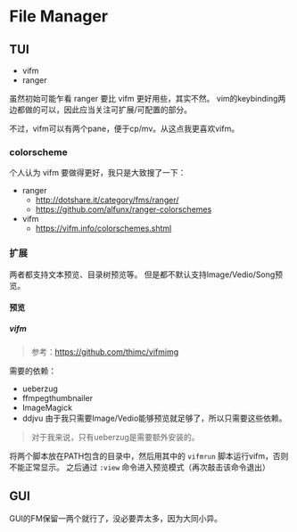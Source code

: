 # File Manager
## TUI
* vifm
* ranger

虽然初始可能乍看 ranger 要比 vifm 更好用些，其实不然。
vim的keybinding两边都做的可以，因此应当关注可扩展/可配置的部分。

不过，vifm可以有两个pane，便于cp/mv。从这点我更喜欢vifm。

### colorscheme
个人认为 vifm 要做得更好，我只是大致搜了一下：
* ranger
	* http://dotshare.it/category/fms/ranger/
	* https://github.com/alfunx/ranger-colorschemes
* vifm
	* https://vifm.info/colorschemes.shtml

### 扩展
两者都支持文本预览、目录树预览等。
但是都不默认支持Image/Vedio/Song预览。

#### 预览
##### vifm
> 参考：https://github.com/thimc/vifmimg

需要的依赖：
* ueberzug
* ffmpegthumbnailer
* ImageMagick
* ddjvu
由于我只需要Image/Vedio能够预览就足够了，所以只需要这些依赖。

> 对于我来说，只有ueberzug是需要额外安装的。

将两个脚本放在PATH包含的目录中，然后用其中的 `vifmrun` 脚本运行vifm，否则不能正常显示。
之后通过 `:view` 命令进入预览模式（再次敲击该命令退出）

## GUI
GUI的FM保留一两个就行了，没必要弄太多，因为大同小异。
